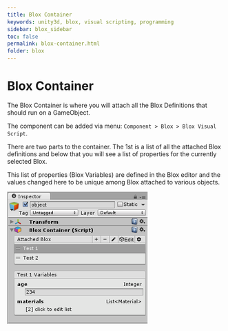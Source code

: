 ```yaml
---
title: Blox Container
keywords: unity3d, blox, visual scripting, programming
sidebar: blox_sidebar
toc: false
permalink: blox-container.html
folder: blox
---
```


Blox Container
==============

The Blox Container is where you will attach all the Blox Definitions that should run on a GameObject. 

The component can be added via menu: `Component > Blox > Blox Visual Script`.

There are two parts to the container. The 1st is a list of all the attached Blox definitions and below that you will see a list of properties for the currently selected Blox.

This list of properties (Blox Variables) are defined in the Blox editor and the values changed here to be unique among Blox attached to various objects.

![](img/blox/00.png)

